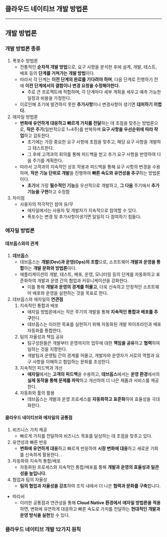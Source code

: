 ## 클라우드 네이티브 개발 방법론

---

>

## 개발 방법론

### 개발 방법론 종류

1. 폭포수 방법론
   - 전통적인 **순차적 개발 방법**으로, 요구 사항을 분석한 후에 설계, 개발, 테스트, 배포 등의 **단계를 거쳐가는 개발 방법**이다. 
   - 따라서 각 단계는 **이전 단계의 완료를 기다려야 하며**, 다음 단계로 진행하기 전에 **이전 단계에서의 결함이나 변경 요청을 수정해야한다.** 
     - 주로 큰 프로젝트에 적합하며, 각 단계마다 세부 계획을 세우고 예측 가능한 일정과 비용을 가정한다. 
   - 이로인해 초기에 발견하지 못한 **추가사항**이나 변경사항이 생기면 **대처하기 어렵다.** 
2. 애자일 방법론
   - **변화에 유연하게 대응하고 빠르게 가치를 전달**하는 데 초점을 맞추는 방법론으로, **작은 주기**(일반적으로 1~4주)를 반복하며 **요구 사항을 우선순위에 따라 작업**하고 검토한다. 
     - 초기에는 가장 중요한 요구 사항에 초점을 맞추고, 해당 요구 사항을 개발하고 테스트한다.
     - 그 후에 고객과의 회의를 통해 피드백을 받고 추가 요구 사항을 반영하여 다음 주기를 계획한다. 
   - 따라서 고객과의 지속적인 상호 작용과 피드백을 통해 요구 사항의 변경을 수용하며, **작은 기능 단위로 개발**을 진행하여 **빠른 속도와 유연성을 추구**하는 방법론이다. 
     - **초기**에 가장 **필수적인 기능**을 우선적으로 개발하고, **그 다음** 주기에서 **추가 기능을 구현**하고 수정함
3. 차이점
   - 사용자의 적극적인 참여 유/무 
     - 애자일에서는 사용자 및 개발자가 지속적으로 참여할 수 있다. 
     - 폭포수는 변경 및 추가사항이생기면 일일히 다 참여하기 힘들다. 

### 애자일 방법론

#### 데브옵스와의 관계 

1. **데브옵스**
   - 데브옵스는 **개발(Dev)과 운영(Ops)의 조합**으로, 소프트웨어 **개발과 운영을 통합**하는 **개발 문화와 방법론**이다.
   - 애플리케이션의 개발, 테스트, 배포, 운영, 모니터링 등의 단계를 자동화하고 표준화하여 개발과 운영 간의 협업과 커뮤니케이션을 강화한다. 
     - 이를 통해 **개발과 운영의 경계를 허물고**, 더욱 신속하고 안정적인 소프트웨어 배포와 운영을 실현하는 것을 목표로 한다. 
2. 데브옵스와 애자일의 **연관점**
   1. 지속적인 통합과 배포
      - 애자일 방법론에서는 작은 주기의 개발을 통해 **지속적인 통합과 배포를 추구**한다.
      - 데브옵스는 이러한 목표를 실현하기 위해 자동화된 개발 파이프라인과 배포 자동화를 통합한다. 
   2. 팀의 자율성과 책임 공유
      - 팀구성원들은 개발부터 운영까지의 업무에 대한 **책임을 공유**하고 **협력**하여 일하는 것을 지향한다. 
      - 개발팀과 운영팀 간의 경계를 허물고, 개발자와 운영자가 서로의 역할과 요구 사항을 이해하고 협업하는 문화를 조성한다. 
   3. 지속적인 피드백과 개선
      - **애자일**에서는 **고객의 피드백**을 수용하고, **데브옵스**에서는 **운영 환경**에서의 **실제 동작을 통해 문제를 파악**하고 개선하여 더 나은 제품과 서비스를 제공한다. 
   4. 자동화와 툴의 활용
      - 데브옵스는 개발과 운영 프로세스를 **자동화하고 표준화**하여 효율성을 극대화한다. 

#### 클라우드 네이티브와 애자일의 공통점

1. 비즈니스 가치 제공
   - 빠르게 가치를 전달하여 비즈니스 목표를 달성하는 데 초점을 맞추고 있다. 
2. 유연성과 빠른 반응
   - **변화에 유연하게 대응**하고 빠르게 반응하여 **시장 변화에 대응**하고 새로운 기회를 신속하게 활용한다. .
3. 자동화와 지속적 통합/배포
   - 자동화된 프로세스와 지속적인 통합/배포를 통해 **개발과 운영의 효율성과 일관성을 높입니다.**
4. 협업과 팀의 자율성
   - **팀의 협업과 자율성을 강조**하여 조직 내에서 더 나은 **협력과 문화를 구축**합니다.

- 따라서 
  - 이러한 공통점과 연관성을 통해 **Cloud Native 환경에서** **애자일 방법론을 적용**하면, 변화에 유연하게 대응하고 빠른 속도로 가치를 전달하는 **현대적인 개발과 운영 방식을 실현**할 수 있다.

### 클라우드 네이티브 개발 12가지 원칙

